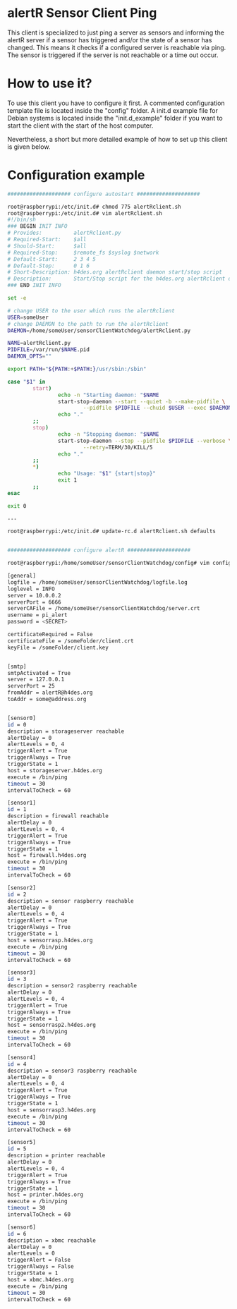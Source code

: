 alertR Sensor Client Ping
======

This client is specialized to just ping a server as sensors and informing the alertR server if a sensor has triggered and/or the state of a sensor has changed. This means it checks if a configured server is reachable via ping. The sensor is triggered if the server is not reachable or a time out occur. 


How to use it?
======

To use this client you have to configure it first. A commented configuration template file is located inside the "config" folder. A init.d example file for Debian systems is located inside the "init.d_example" folder if you want to start the client with the start of the host computer.

Nevertheless, a short but more detailed example of how to set up this client is given below.


Configuration example
======

```bash
#################### configure autostart ####################

root@raspberrypi:/etc/init.d# chmod 775 alertRclient.sh 
root@raspberrypi:/etc/init.d# vim alertRclient.sh 
#!/bin/sh
### BEGIN INIT INFO
# Provides:          alertRclient.py
# Required-Start:    $all
# Should-Start:      $all
# Required-Stop:     $remote_fs $syslog $network
# Default-Start:     2 3 4 5
# Default-Stop:      0 1 6
# Short-Description: h4des.org alertRclient daemon start/stop script
# Description:       Start/Stop script for the h4des.org alertRclient daemon
### END INIT INFO

set -e

# change USER to the user which runs the alertRclient
USER=someUser
# change DAEMON to the path to run the alertRclient
DAEMON=/home/someUser/sensorClientWatchdog/alertRclient.py

NAME=alertRclient.py
PIDFILE=/var/run/$NAME.pid
DAEMON_OPTS=""

export PATH="${PATH:+$PATH:}/usr/sbin:/sbin"

case "$1" in
        start)
                echo -n "Starting daemon: "$NAME
                start-stop-daemon --start --quiet -b --make-pidfile \
                        --pidfile $PIDFILE --chuid $USER --exec $DAEMON -- $DAEMON_OPTS
                echo "."
        ;;
        stop)
                echo -n "Stopping daemon: "$NAME
                start-stop-daemon --stop --pidfile $PIDFILE --verbose \
                        --retry=TERM/30/KILL/5
                echo "."
        ;;
        *)
                echo "Usage: "$1" {start|stop}"
                exit 1
        ;;
esac

exit 0

---

root@raspberrypi:/etc/init.d# update-rc.d alertRclient.sh defaults


#################### configure alertR ####################

root@raspberrypi:/home/someUser/sensorClientWatchdog/config# vim config.conf

[general]
logfile = /home/someUser/sensorClientWatchdog/logfile.log
loglevel = INFO
server = 10.0.0.2
serverPort = 6666
serverCAFile = /home/someUser/sensorClientWatchdog/server.crt
username = pi_alert
password = <SECRET>

certificateRequired = False
certificateFile = /someFolder/client.crt
keyFile = /someFolder/client.key


[smtp]
smtpActivated = True
server = 127.0.0.1
serverPort = 25
fromAddr = alertR@h4des.org
toAddr = some@address.org


[sensor0]
id = 0
description = storageserver reachable
alertDelay = 0
alertLevels = 0, 4
triggerAlert = True
triggerAlways = True
triggerState = 1
host = storageserver.h4des.org
execute = /bin/ping
timeout = 30
intervalToCheck = 60

[sensor1]
id = 1
description = firewall reachable
alertDelay = 0
alertLevels = 0, 4
triggerAlert = True
triggerAlways = True
triggerState = 1
host = firewall.h4des.org
execute = /bin/ping
timeout = 30
intervalToCheck = 60

[sensor2]
id = 2
description = sensor raspberry reachable
alertDelay = 0
alertLevels = 0, 4
triggerAlert = True
triggerAlways = True
triggerState = 1
host = sensorrasp.h4des.org
execute = /bin/ping
timeout = 30
intervalToCheck = 60

[sensor3]
id = 3
description = sensor2 raspberry reachable
alertDelay = 0
alertLevels = 0, 4
triggerAlert = True
triggerAlways = True
triggerState = 1
host = sensorrasp2.h4des.org
execute = /bin/ping
timeout = 30
intervalToCheck = 60

[sensor4]
id = 4
description = sensor3 raspberry reachable
alertDelay = 0
alertLevels = 0, 4
triggerAlert = True
triggerAlways = True
triggerState = 1
host = sensorrasp3.h4des.org
execute = /bin/ping
timeout = 30
intervalToCheck = 60

[sensor5]
id = 5
description = printer reachable
alertDelay = 0
alertLevels = 0, 4
triggerAlert = True
triggerAlways = True
triggerState = 1
host = printer.h4des.org
execute = /bin/ping
timeout = 30
intervalToCheck = 60

[sensor6]
id = 6
description = xbmc reachable
alertDelay = 0
alertLevels = 0
triggerAlert = False
triggerAlways = False
triggerState = 1
host = xbmc.h4des.org
execute = /bin/ping
timeout = 30
intervalToCheck = 60
```